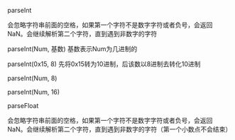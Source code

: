 parseInt

会忽略字符串前面的空格，如果第一个字符不是数字字符或者负号，会返回NaN。会继续解析第二个字符，直到遇到非数字的字符



parseInt(Num, 基数) 基数表示Num为几进制的

parseInt(0x15, 8) 先将0x15转为10进制，后该数以8进制去转化10进制

parseInt(Num, 8)

parseInt(Num, 16)



parseFloat

会忽略字符串前面的空格，如果第一个字符不是数字字符或者负号，会返回NaN。会继续解析第二个字符，直到遇到非数字的字符（第一个小数点不会结束）
